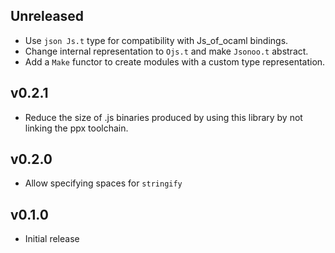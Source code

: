 ## Unreleased

- Use `json Js.t` type for compatibility with Js_of_ocaml bindings.
- Change internal representation to `Ojs.t` and make `Jsonoo.t` abstract.
- Add a `Make` functor to create modules with a custom type representation.

## v0.2.1

- Reduce the size of .js binaries produced by using this library by not linking
  the ppx toolchain.

## v0.2.0

- Allow specifying spaces for `stringify`

## v0.1.0

- Initial release
